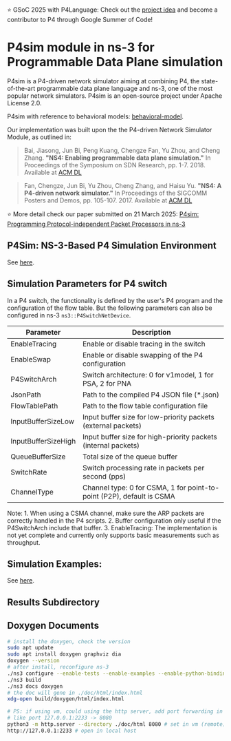 ⭐ GSoC 2025 with P4Language: Check out the [project idea](https://github.com/p4lang/gsoc/blob/main/2025/ideas_list.md#project-5) and become a contributor to P4 through Google Summer of Code!

# P4sim module in ns-3 for Programmable Data Plane simulation

P4sim is a P4-driven network simulator aiming at combining P4, the state-of-the-art programmable data plane language and ns-3, one of the most popular network simulators. P4sim is an open-source project under Apache License 2.0.

P4sim with reference to behavioral models: [behavioral-model](https://github.com/p4lang/behavioral-model).

Our implementation was built upon the the P4-driven Network Simulator Module, as outlined in:
> Bai, Jiasong, Jun Bi, Peng Kuang, Chengze Fan, Yu Zhou, and Cheng Zhang. **"NS4: Enabling programmable data plane simulation."** In Proceedings of the Symposium on SDN Research, pp. 1-7. 2018. Available at [ACM DL](https://dl.acm.org/doi/abs/10.1145/3185467.3185470)

> Fan, Chengze, Jun Bi, Yu Zhou, Cheng Zhang, and Haisu Yu. **"NS4: A P4-driven network simulator."** In Proceedings of the SIGCOMM Posters and Demos, pp. 105-107. 2017. Available at [ACM DL](https://dl.acm.org/doi/10.1145/3123878.3132002)

⭐ More detail check our paper submitted on 21 March 2025: [P4sim: Programming Protocol-independent Packet Processors in ns-3](https://arxiv.org/abs/2503.17554)

## P4Sim: NS-3-Based P4 Simulation Environment

See [here](doc/vm-env.md).

## Simulation Parameters for P4 switch ##

In a P4 switch, the functionality is defined by the user's P4 program and the configuration of the flow table. But the following parameters can also be configured in ns-3 `ns3::P4SwitchNetDevice`.

| Parameter             | Description                                                         |
|-----------------------|----------------------------------------------------------------------|
| EnableTracing         | Enable or disable tracing in the switch                              |
| EnableSwap            | Enable or disable swapping of the P4 configuration                   |
| P4SwitchArch          | Switch architecture: 0 for v1model, 1 for PSA, 2 for PNA             |
| JsonPath              | Path to the compiled P4 JSON file (*.json)                           |
| FlowTablePath         | Path to the flow table configuration file                            |
| InputBufferSizeLow    | Input buffer size for low-priority packets (external packets)        |
| InputBufferSizeHigh   | Input buffer size for high-priority packets (internal packets)       |
| QueueBufferSize       | Total size of the queue buffer                                       |
| SwitchRate            | Switch processing rate in packets per second (pps)                   |
| ChannelType           | Channel type: 0 for CSMA, 1 for point-to-point (P2P), default is CSMA|

Note: 1. When using a CSMA channel, make sure the ARP packets are correctly handled in the P4 scripts.
    2. Buffer configuration only useful if the P4SwitchArch include that buffer.
    3. EnableTracing: The implementation is not yet complete and currently only supports basic measurements such as throughput.

## Simulation Examples: ##

See [here](doc/examples.md).

## Results Subdirectory ##



## Doxygen Documents ##

```bash
# install the doxygen, check the version
sudo apt update
sudo apt install doxygen graphviz dia
doxygen --version
# after install, reconfigure ns-3
./ns3 configure --enable-tests --enable-examples --enable-python-bindings
./ns3 build
./ns3 docs doxygen
# the doc will gene in ./doc/html/index.html
xdg-open build/doxygen/html/index.html

# PS: if using vm, could using the http server, add port forwarding in Vritualbox config.
# like port 127.0.0.1:2233 -> 8080
python3 -m http.server --directory ./doc/html 8080 # set in vm (remote)
http://127.0.0.1:2233 # open in local host
```